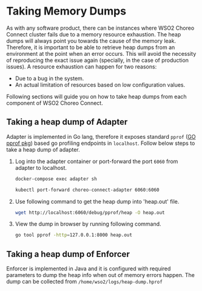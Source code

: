 # Taking Memory Dumps

As with any software product, there can be instances where WSO2 Choreo Connect cluster fails due to a memory resource exhaustion. The heap dumps will always point you towards the cause of the memory leak. Therefore, it is important to be able to retrieve heap dumps from an environment at the point when an error occurs. This will avoid the necessity of reproducing the exact issue again (specially, in the case of production issues). A resource exhaustion can happen for two reasons:

- Due to a bug in the system.
- An actual limitation of resources based on low configuration values.

Following sections will guide you on how to take heap dumps from each component of WSO2 Choreo Connect.

## Taking a heap dump of Adapter

Adapter is implemented in Go lang, therefore it exposes standard `pprof` ([GO pprof pkg](https://pkg.go.dev/net/http/pprof)) based go profiling endpoints in `localhost`.
Follow below steps to take a heap dump of adapter.

1. Log into the adapter container or port-forward the port `6060` from adapter to localhost.

    ```bash tab="Docker Compose"
    docker-compose exec adapter sh
    ```

    ```bash tab="Kubernetes"
    kubectl port-forward choreo-connect-adapter 6060:6060
    ```

1. Use following command to get the heap dump into 'heap.out' file.

    ```bash
    wget http://localhost:6060/debug/pprof/heap -O heap.out
    ```

1. View the dump in browser by running following command.

    ```bash
    go tool pprof -http=127.0.0.1:8000 heap.out
    ```

## Taking a heap dump of Enforcer

Enforcer is implemented in Java and it is configured with required parameters to dump the heap info when out of memory errors happen. The dump can be collected from `/home/wso2/logs/heap-dump.hprof`
